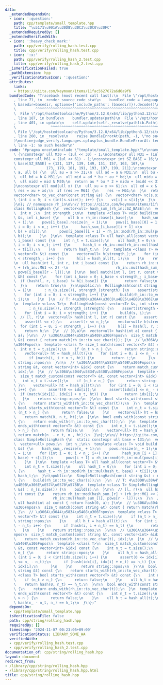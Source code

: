 ```yaml
---
data:
  _extendedDependsOn:
  - icon: ':question:'
    path: cpp/template/small_template.hpp
    title: "\u5171\u901A\u30D8\u30C3\u30C0\u30FC"
  _extendedRequiredBy: []
  _extendedVerifiedWith:
  - icon: ':heavy_check_mark:'
    path: cpp/verify/rolling_hash.test.cpp
    title: cpp/verify/rolling_hash.test.cpp
  - icon: ':x:'
    path: cpp/verify/rolling_hash_2.test.cpp
    title: cpp/verify/rolling_hash_2.test.cpp
  _isVerificationFailed: true
  _pathExtension: hpp
  _verificationStatusIcon: ':question:'
  attributes:
    links:
    - https://qiita.com/keymoon/items/11fac5627672a6d6a9f6
  bundledCode: "Traceback (most recent call last):\n  File \"/opt/hostedtoolcache/Python/3.12.0/x64/lib/python3.12/site-packages/onlinejudge_verify/documentation/build.py\"\
    , line 71, in _render_source_code_stat\n    bundled_code = language.bundle(stat.path,\
    \ basedir=basedir, options={'include_paths': [basedir]}).decode()\n          \
    \         ^^^^^^^^^^^^^^^^^^^^^^^^^^^^^^^^^^^^^^^^^^^^^^^^^^^^^^^^^^^^^^^^^^^^^^^^^^^^^^^^^\n\
    \  File \"/opt/hostedtoolcache/Python/3.12.0/x64/lib/python3.12/site-packages/onlinejudge_verify/languages/cplusplus.py\"\
    , line 187, in bundle\n    bundler.update(path)\n  File \"/opt/hostedtoolcache/Python/3.12.0/x64/lib/python3.12/site-packages/onlinejudge_verify/languages/cplusplus_bundle.py\"\
    , line 401, in update\n    self.update(self._resolve(pathlib.Path(included), included_from=path))\n\
    \                ^^^^^^^^^^^^^^^^^^^^^^^^^^^^^^^^^^^^^^^^^^^^^^^^^^^^^^^^^\n \
    \ File \"/opt/hostedtoolcache/Python/3.12.0/x64/lib/python3.12/site-packages/onlinejudge_verify/languages/cplusplus_bundle.py\"\
    , line 260, in _resolve\n    raise BundleErrorAt(path, -1, \"no such header\"\
    )\nonlinejudge_verify.languages.cplusplus_bundle.BundleErrorAt: template/small_template.hpp:\
    \ line -1: no such header\n"
  code: "#pragma once\n#include \"template/small_template.hpp\"\n\nnamespace rh_in\
    \ {\nconstexpr ull M30 = (1ul << 30) - 1;\nconstexpr ull M31 = (1ul << 31) - 1;\n\
    constexpr ull M61 = (1ul << 61) - 1;\nconstexpr int SZ_BASE = 16;\nconstexpr ull\
    \ base[SZ_BASE] = {131, 137, 139, 149, 151, 157, 163, 167,\n                 \
    \              173, 179, 181, 191, 193, 197, 199, 211};\nconstexpr ull mul(ull\
    \ a, ull b) {\n  ull au = a >> 31;\n  ull ad = a & M31;\n  ull bu = b >> 31;\n\
    \  ull bd = b & M31;\n  ull mid = ad * bu + au * bd;\n  ull midu = mid >> 30;\n\
    \  ull midd = mid & M30;\n  return au * bu * 2 + midu + (midd << 31) + ad * bd;\n\
    }\nconstexpr ull mod(ull x) {\n  ull xu = x >> 61;\n  ull xd = x & M61;\n  ull\
    \ res = xu + xd;\n  if (res >= M61) {\n    res -= M61;\n  }\n  return res;\n}\n\
    vector<char> to_vec_char(const string &s) {\n  vector<char> vc(s.size());\n  for\
    \ (int i = 0; i < (int)s.size(); i++) {\n    vc[i] = s[i];\n  }\n  return vc;\n\
    }\n}; // namespace rh_in\n\n// https://qiita.com/keymoon/items/11fac5627672a6d6a9f6\n\
    class RollingHash {\n  vector<ull> hash_sum_[rh_in::SZ_BASE];\n  vector<ull> pows[rh_in::SZ_BASE];\n\
    \  int n_;\n  int strength_;\n\n  template <class T> void build(const vector<T>\
    \ &s, int i_base) {\n    ull b = rh_in::base[i_base];\n    hash_sum_[i_base].resize(n_\
    \ + 1);\n    pows[i_base].resize(n_ + 1);\n    pows[i_base][0] = 1;\n    for (int\
    \ i = 0; i < n_; i++) {\n      hash_sum_[i_base][i + 1] =\n          rh_in::mod(rh_in::mul(hash_sum_[i_base][i],\
    \ b) + s[i]);\n      pows[i_base][i + 1] = rh_in::mod(rh_in::mul(pows[i_base][i],\
    \ b));\n    }\n  }\n\n  template <class T> ull hash_all(const vector<T> &t, int\
    \ i_base) const {\n    int n_t = t.size();\n    ull hash_t = 0;\n    for (int\
    \ i = 0; i < n_t; i++) {\n      hash_t = rh_in::mod(rh_in::mul(hash_t, rh_in::base[i_base])\
    \ + t[i]);\n    }\n    return hash_t;\n  }\n  template <class T> vector<ull> hash_all(const\
    \ vector<T> &t) const {\n    vector<ull> h(strength_);\n    for (int i = 0; i\
    \ < strength_; i++) {\n      h[i] = hash_all(t, i);\n    }\n    return h;\n  }\n\
    \n  ull hash(int l, int r, int i_base) const {\n    return rh_in::mod(hash_sum_[i_base][r]\
    \ + (rh_in::M61 << 2) -\n                      rh_in::mul(hash_sum_[i_base][l],\
    \ pows[i_base][r - l]));\n  }\n\n  bool match(int l, int r, const vector<ull>\
    \ &h) const {\n    for (int i_base = 0; i_base < strength_; i_base++) {\n    \
    \  if (hash(l, r, i_base) != h[i_base]) {\n        return false;\n      }\n  \
    \  }\n    return true;\n  }\n\npublic:\n  RollingHash(const string &s, int strength\
    \ = 1)\n      : n_(s.size()), strength_(strength) {\n    assert(strength <= rh_in::SZ_BASE);\n\
    \    for (int i = 0; i < strength; i++) {\n      build(rh_in::to_vec_char(s),\
    \ i);\n    }\n  }\n  // T: 4\u30D0\u30A4\u30C8\u4EE5\u4E0B\u306E\u6574\u6570\u578B\
    \n  template <class T>\n  RollingHash(const vector<T> &s, int strength = 1)\n\
    \      : n_(s.size()), strength_(strength) {\n    assert(strength <= rh_in::SZ_BASE);\n\
    \    for (int i = 0; i < strength; i++) {\n      build(s, i);\n    }\n  }\n\n\
    \  // [l, r)\n  vector<ull> hash(int l, int r) const {\n    assert(0 <= l);\n\
    \    assert(l <= r);\n    assert(r <= n_);\n    vector<ull> h(strength_);\n  \
    \  for (int i = 0; i < strength_; i++) {\n      h[i] = hash(l, r, i);\n    }\n\
    \    return h;\n  }\n  // [0,a)\n  vector<ull> hash(int a) const { return hash(0,\
    \ a); }\n\n  // \u306A\u3044\u5834\u5408\u306Fnpos\n  size_t match(const string\
    \ &t) const { return match(rh_in::to_vec_char(t)); }\n  // \u306A\u3044\u5834\u5408\
    \u306Fnpos\n  template <class T> size_t match(const vector<T> &t) const {\n  \
    \  int n_t = t.size();\n    if (n_t > n_) {\n      return string::npos;\n    }\n\
    \    vector<ull> ht = hash_all(t);\n    for (int i = 0; i <= n_ - n_t; i++) {\n\
    \      if (match(i, i + n_t, ht)) {\n        return i;\n      }\n    }\n    return\
    \ string::npos;\n  }\n\n  // \u306A\u3044\u5834\u5408\u306Fnpos\n  size_t match_custom(const\
    \ string &t, const vector<int> &idx) const {\n    return match_custom(rh_in::to_vec_char(t),\
    \ idx);\n  }\n  // \u306A\u3044\u5834\u5408\u306Fnpos\n  template <class T>\n\
    \  size_t match_custom(const vector<T> &t, const vector<int> &idx) const {\n \
    \   int n_t = t.size();\n    if (n_t > n_) {\n      return string::npos;\n   \
    \ }\n    vector<ull> ht = hash_all(t);\n    for (int i = 0; i < (int)idx.size();\
    \ i++) {\n      assert(0 <= idx[i]);\n      assert(idx[i] <= n_ - n_t);\n    \
    \  if (match(idx[i], idx[i] + n_t, ht)) {\n        return idx[i];\n      }\n \
    \   }\n    return string::npos;\n  }\n\n  bool starts_with(const string &t) const\
    \ {\n    return starts_with(rh_in::to_vec_char(t));\n  }\n  template <class T>\
    \ bool starts_with(const vector<T> &t) const {\n    int n_t = t.size();\n    if\
    \ (n_t > n_) {\n      return false;\n    }\n    vector<ull> ht = hash_all(t);\n\
    \    return match(0, n_t, ht);\n  }\n\n  bool ends_with(const string &t) const\
    \ {\n    return ends_with(rh_in::to_vec_char(t));\n  }\n  template <class T> bool\
    \ ends_with(const vector<T> &t) const {\n    int n_t = t.size();\n    if (n_t\
    \ > n_) {\n      return false;\n    }\n    vector<ull> ht = hash_all(t);\n   \
    \ return match(n_ - n_t, n_, ht);\n  }\n};\n\n// https://qiita.com/keymoon/items/11fac5627672a6d6a9f6\n\
    class SimpleRollingHash {\n  static constexpr ull base = 131;\n  vector<ull> hash_sum_;\n\
    \  vector<ull> pows;\n  int n_;\n\n  template <class T> void build(const vector<T>\
    \ &s) {\n    hash_sum_.resize(n_ + 1);\n    pows.resize(n_ + 1);\n    pows[0]\
    \ = 1;\n    for (int i = 0; i < n_; i++) {\n      hash_sum_[i + 1] = rh_in::mod(rh_in::mul(hash_sum_[i],\
    \ base) + s[i]);\n      pows[i + 1] = rh_in::mod(rh_in::mul(pows[i], base));\n\
    \    }\n  }\n\n  template <class T> ull hash_all(const vector<T> &t) const {\n\
    \    int n_t = t.size();\n    ull hash_t = 0;\n    for (int i = 0; i < n_t; i++)\
    \ {\n      hash_t = rh_in::mod(rh_in::mul(hash_t, base) + t[i]);\n    }\n    return\
    \ hash_t;\n  }\n\npublic:\n  SimpleRollingHash(const string &s) : n_(s.size())\
    \ {\n    build(rh_in::to_vec_char(s));\n  }\n  // T: 4\u30D0\u30A4\u30C8\u4EE5\
    \u4E0B\u306E\u6574\u6570\u578B\n  template <class T> SimpleRollingHash(const vector<T>\
    \ &s) : n_(s.size()) {\n    build(s);\n  }\n\n  // [l, r)\n  ull hash(int l, int\
    \ r) const {\n    return rh_in::mod(hash_sum_[r] + (rh_in::M61 << 2) -\n     \
    \                 rh_in::mul(hash_sum_[l], pows[r - l]));\n  }\n  // [0,a)\n \
    \ ull hash(int a) const { return hash(0, a); }\n\n  // \u306A\u3044\u5834\u5408\
    \u306Fnpos\n  size_t match(const string &t) const { return match(rh_in::to_vec_char(t));\
    \ }\n  // \u306A\u3044\u5834\u5408\u306Fnpos\n  template <class T> size_t match(const\
    \ vector<T> &t) const {\n    int n_t = t.size();\n    if (n_t > n_) {\n      return\
    \ string::npos;\n    }\n    ull h_t = hash_all(t);\n    for (int i = 0; i <= n_\
    \ - n_t; i++) {\n      if (hash(i, i + n_t) == h_t) {\n        return i;\n   \
    \   }\n    }\n    return string::npos;\n  }\n\n  // \u306A\u3044\u5834\u5408\u306F\
    npos\n  size_t match_custom(const string &t, const vector<int> &idx) const {\n\
    \    return match_custom(rh_in::to_vec_char(t), idx);\n  }\n  // \u306A\u3044\u5834\
    \u5408\u306Fnpos\n  template <class T>\n  size_t match_custom(const vector<T>\
    \ &t, const vector<int> &idx) const {\n    int n_t = t.size();\n    if (n_t >\
    \ n_) {\n      return string::npos;\n    }\n    ull h_t = hash_all(t);\n    for\
    \ (int i = 0; i < (int)idx.size(); i++) {\n      assert(0 <= idx[i]);\n      assert(idx[i]\
    \ <= n_ - n_t);\n      if (hash(idx[i], idx[i] + n_t) == h_t) {\n        return\
    \ idx[i];\n      }\n    }\n    return string::npos;\n  }\n\n  bool starts_with(const\
    \ string &t) const {\n    return starts_with(rh_in::to_vec_char(t));\n  }\n  template\
    \ <class T> bool starts_with(const vector<T> &t) const {\n    int n_t = t.size();\n\
    \    if (n_t > n_) {\n      return false;\n    }\n    ull h_t = hash_all(t);\n\
    \    return hash(0, n_t) == h_t;\n  }\n\n  bool ends_with(const string &t) const\
    \ {\n    return ends_with(rh_in::to_vec_char(t));\n  }\n  template <class T> bool\
    \ ends_with(const vector<T> &t) const {\n    int n_t = t.size();\n    if (n_t\
    \ > n_) {\n      return false;\n    }\n    ull h_t = hash_all(t);\n    return\
    \ hash(n_ - n_t, n_) == h_t;\n  }\n};"
  dependsOn:
  - cpp/template/small_template.hpp
  isVerificationFile: false
  path: cpp/string/rolling_hash.hpp
  requiredBy: []
  timestamp: '2024-11-07 00:23:05+09:00'
  verificationStatus: LIBRARY_SOME_WA
  verifiedWith:
  - cpp/verify/rolling_hash.test.cpp
  - cpp/verify/rolling_hash_2.test.cpp
documentation_of: cpp/string/rolling_hash.hpp
layout: document
redirect_from:
- /library/cpp/string/rolling_hash.hpp
- /library/cpp/string/rolling_hash.hpp.html
title: cpp/string/rolling_hash.hpp
---
```

